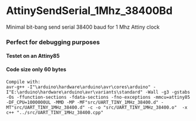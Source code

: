 # AttinySendSerial_1Mhz_38400Bd
Minimal bit-bang send serial 38400 baud for 1 Mhz Attiny clock
### Perfect for debugging purposes
#### Testet on an Attiny85
#### Code size only 60 bytes
```
Compile with:
avr-g++ -I"\arduino\hardware\arduino\avr\cores\arduino" -I"E:\arduino\hardware\arduino\avr\variants\standard" -Wall -g3 -gstabs -Os -ffunction-sections -fdata-sections -fno-exceptions -mmcu=attiny85 -DF_CPU=1000000UL -MMD -MP -MF"src/UART_TINY_1MHz_38400.d" -MT"src/UART_TINY_1MHz_38400.d" -c -o "src/UART_TINY_1MHz_38400.o"  -x c++ "../src/UART_TINY_1MHz_38400.cpp"

